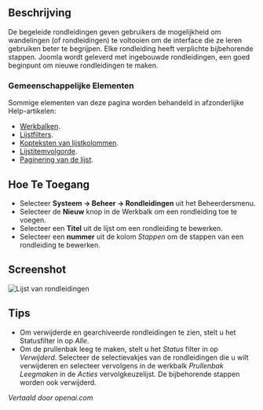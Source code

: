 <!-- Filename: Help4.x:Guided_Tours  / Display title: Begeleide Rondleidingen -->

## Beschrijving

De begeleide rondleidingen geven gebruikers de mogelijkheid om wandelingen (of rondleidingen) te voltooien om de interface die ze leren gebruiken beter te begrijpen. Elke rondleiding heeft verplichte bijbehorende stappen. Joomla wordt geleverd met ingebouwde rondleidingen, een goed beginpunt om nieuwe rondleidingen te maken.

### Gemeenschappelijke Elementen

Sommige elementen van deze pagina worden behandeld in afzonderlijke Help-artikelen:

* [Werkbalken](jdocmanual?article=help/common-elements/toolbars).
* [Lijstfilters](jdocmanual?article=help/common-elements/list-filters).
* [Kopteksten van lijstkolommen](jdocmanual?article=help/common-elements/list-column-headers).
* [Lijstitemvolgorde](jdocmanual?article=help/common-elements/list-ordering).
* [Paginering van de lijst](jdocmanual?article=help/common-elements/list-pagination).

## Hoe Te Toegang

- Selecteer **Systeem -> Beheer -> Rondleidingen** uit het Beheerdersmenu.
- Selecteer de **Nieuw** knop in de Werkbalk om een rondleiding toe te voegen.
- Selecteer een **Titel** uit de lijst om een rondleiding te bewerken.
- Selecteer een **nummer** uit de kolom *Stappen* om de stappen van een rondleiding te bewerken.

## Screenshot

![Lijst van rondleidingen](../../../nl/images/guided-tours/guided-tours-list.png)

## Tips

- Om verwijderde en gearchiveerde rondleidingen te zien, stelt u het Statusfilter in op *Alle*.
- Om de prullenbak leeg te maken, stelt u het *Status* filter in op *Verwijderd*. Selecteer de 
  selectievakjes van de rondleidingen die u wilt verwijderen en selecteer vervolgens in de 
  werkbalk *Prullenbak Leegmaken* in de *Acties* vervolgkeuzelijst. De bijbehorende stappen 
  worden ook verwijderd.

*Vertaald door openai.com*

